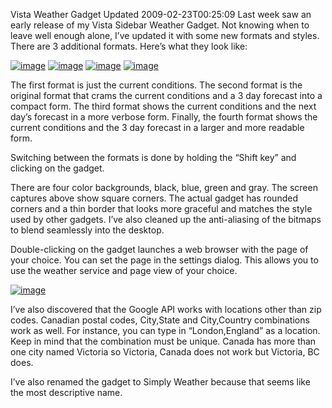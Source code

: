 Vista Weather Gadget Updated
2009-02-23T00:25:09
Last week saw an early release of my Vista Sidebar Weather Gadget. Not knowing when to leave well enough alone, I’ve updated it with some new formats and styles. There are 3 additional formats. Here’s what they look like:

[![image](http://az667460.vo.msecnd.net/cdn/images/blog/VistaWeatherGadgetUpdated_108DB/image_thumb.png)](http://az667460.vo.msecnd.net/cdn/images/blog/VistaWeatherGadgetUpdated_108DB/image.png) [![image](http://az667460.vo.msecnd.net/cdn/images/blog/VistaWeatherGadgetUpdated_108DB/image_thumb_3.png)](http://az667460.vo.msecnd.net/cdn/images/blog/VistaWeatherGadgetUpdated_108DB/image_3.png) [![image](http://az667460.vo.msecnd.net/cdn/images/blog/VistaWeatherGadgetUpdated_108DB/image_thumb_4.png)](http://az667460.vo.msecnd.net/cdn/images/blog/VistaWeatherGadgetUpdated_108DB/image_4.png) [![image](http://az667460.vo.msecnd.net/cdn/images/blog/VistaWeatherGadgetUpdated_108DB/image_thumb_5.png)](http://az667460.vo.msecnd.net/cdn/images/blog/VistaWeatherGadgetUpdated_108DB/image_5.png)

The first format is just the current conditions. The second format is the original format that crams the current conditions and a 3 day forecast into a compact form. The third format shows the current conditions and the next day’s forecast in a more verbose form. Finally, the fourth format shows the current conditions and the 3 day forecast in a larger and more readable form.

Switching between the formats is done by holding the “Shift key” and clicking on the gadget.

There are four color backgrounds, black, blue, green and gray. The screen captures above show square corners. The actual gadget has rounded corners and a thin border that looks more graceful and matches the style used by other gadgets. I’ve also cleaned up the anti-aliasing of the bitmaps to blend seamlessly into the desktop.

Double-clicking on the gadget launches a web browser with the page of your choice. You can set the page in the settings dialog. This allows you to use the weather service and page view of your choice.

[![image](http://az667460.vo.msecnd.net/cdn/images/blog/VistaWeatherGadgetUpdated_108DB/image_thumb_6.png)](http://az667460.vo.msecnd.net/cdn/images/blog/VistaWeatherGadgetUpdated_108DB/image_6.png)

I’ve also discovered that the Google API works with locations other than zip codes. Canadian postal codes, City,State and City,Country combinations work as well. For instance, you can type in “London,England” as a location. Keep in mind that the combination must be unique. Canada has more than one city named Victoria so Victoria, Canada does not work but Victoria, BC does.

I’ve also renamed the gadget to Simply Weather because that seems like the most descriptive name.
